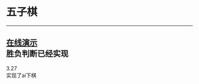 # 五子棋
----------------------
<a href="https://lennam.github.io/Gokomu/" target="_blank">在线演示</a><br>
胜负判断已经实现
---------
3.27<br>
实现了ai下棋
